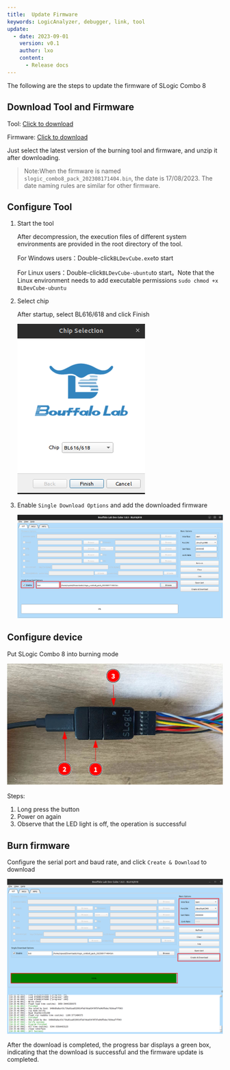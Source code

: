 ```yaml
---
title:  Update Firmware
keywords: LogicAnalyzer, debugger, link, tool
update:
  - date: 2023-09-01
    version: v0.1
    author: lxo
    content:
      - Release docs
---
```


The following are the steps to update the firmware of SLogic Combo 8

## Download Tool and Firmware

Tool: [Click to download](https://dl.sipeed.com/shareURL/SLogic/SLogic_combo_8/4_application/Tools)

Firmware: [Click to download](https://dl.sipeed.com/shareURL/SLogic/SLogic_combo_8/4_application/Firmware)

Just select the latest version of the burning tool and firmware, and unzip it after downloading.

> Note:When the firmware is named `slogic_combo8_pack_202308171404.bin`, the date is 17/08/2023. The date naming rules are similar for other firmware.

## Configure Tool

1. Start the tool

    After decompression, the execution files of different system environments are provided in the root directory of the tool.

    For Windows users：Double-click`BLDevCube.exe`to start

    For Linux users：Double-click`BLDevCube-ubuntu`to start。Note that the Linux environment needs to add executable permissions `sudo chmod +x BLDevCube-ubuntu`

2. Select chip

    After startup, select BL616/618 and click Finish

    ![chip_selection](./../../../zh/logic_analyzer/combo8/assets/download_firmware/chip_selection.png)

3. Enable `Single Download Options` and add the downloaded firmware

    ![config_download_firmware](./../../../zh/logic_analyzer/combo8/assets/download_firmware/config_download_firmware.png)

## Configure device

Put SLogic Combo 8 into burning mode

![enter_the_burn_mode](./../../../zh/logic_analyzer/combo8/assets/download_firmware/enter_the_burn_mode.png)

Steps:

1. Long press the button
2. Power on again
3. Observe that the LED light is off, the operation is successful

## Burn firmware

Configure the serial port and baud rate, and click `Create & Download` to download

![download_firmware](./../../../zh/logic_analyzer/combo8/assets/download_firmware/download_firmware.png)

After the download is completed, the progress bar displays a green box, indicating that the download is successful and the firmware update is completed.
